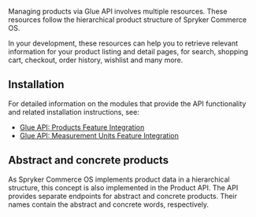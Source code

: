 Managing products via Glue API involves multiple resources. These resources follow the hierarchical product structure of Spryker Commerce OS. 

In your development, these resources can help you to retrieve relevant information for your product listing and detail pages, for search, shopping cart, checkout, order history, wishlist and many more.

## Installation
For detailed information on the modules that provide the API functionality and related installation instructions, see:
* [Glue API: Products Feature Integration](https://documentation.spryker.com/docs/glue-api-products-feature-integration)
* [Glue API: Measurement Units Feature Integration](https://documentation.spryker.com/docs/glue-api-measurement-units-feature-integration)

## Abstract and concrete products
As Spryker Commerce OS implements product data in a hierarchical structure, this concept is also implemented in the Product API. The API provides separate endpoints for abstract and concrete products. Their names contain the abstract and concrete words, respectively.


